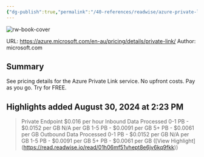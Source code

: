 ```yaml
---
{"dg-publish":true,"permalink":"/40-references/readwise/azure-private-link-pricing/","tags":["rw/articles"]}
---
```


![rw-book-cover](https://azure.microsoft.com/svghandler/private-link/?width=600&height=315)
  
URL: https://azure.microsoft.com/en-au/pricing/details/private-link/
Author: microsoft.com

## Summary

See pricing details for the Azure Private Link service.  No upfront costs. Pay as you go. Try for FREE.

## Highlights added August 30, 2024 at 2:23 PM
>Private Endpoint $0.016 per hour Inbound Data Processed 0-1 PB - $0.0152 per GB N/A per GB 1-5 PB - $0.0091 per GB 5+ PB - $0.0061 per GB Outbound Data Processed 0-1 PB - $0.0152 per GB N/A per GB 1-5 PB - $0.0091 per GB 5+ PB - $0.0061 per GB ([View Highlight] (https://read.readwise.io/read/01h06mf51vhept8e6jv6kq9fkk))


